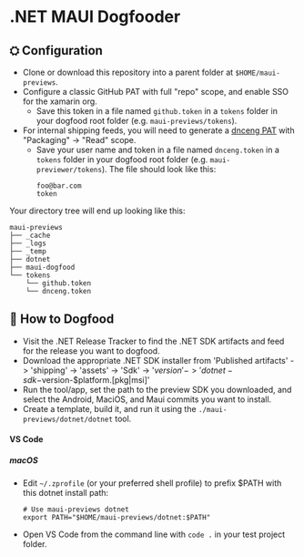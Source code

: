 .NET MAUI Dogfooder
===============

## ⛭ Configuration

 * Clone or download this repository into a parent folder at `$HOME/maui-previews`.
 * Configure a classic GitHub PAT with full "repo" scope, and enable SSO for the xamarin org.
    * Save this token in a file named `github.token` in a `tokens` folder in your dogfood root folder (e.g. `maui-previews/tokens`).
 * For internal shipping feeds, you will need to generate a [dnceng PAT][0] with "Packaging" -> "Read" scope.
    * Save your user name and token in a file named `dnceng.token` in a `tokens` folder in your dogfood root folder (e.g. `maui-previewer/tokens`). The file should look like this:
        ```
        foo@bar.com
        token
        ```

Your directory tree will end up looking like this:

```
maui-previews
├── _cache
├── _logs
├── _temp
├── dotnet
├── maui-dogfood
└── tokens
    └── github.token
    └── dnceng.token
```

[0]: https://dev.azure.com/dnceng/_usersSettings/tokens


## 🦴 How to Dogfood

 * Visit the .NET Release Tracker to find the .NET SDK artifacts and feed for the release you want to dogfood.
 * Download the appropriate .NET SDK installer from 'Published artifacts' -> 'shipping' -> 'assets' -> 'Sdk' -> '$version' -> 'dotnet-sdk-$version-$platform.[pkg|msi]'
 * Run the tool/app, set the path to the preview SDK you downloaded, and select the Android, MaciOS, and Maui commits you want to install.
 * Create a template, build it, and run it using the `./maui-previews/dotnet/dotnet` tool.

#### VS Code

##### macOS

 * Edit `~/.zprofile` (or your preferred shell profile) to prefix $PATH with this dotnet install path:
   ```
   # Use maui-previews dotnet
   export PATH="$HOME/maui-previews/dotnet:$PATH"
   ```
 * Open VS Code from the command line with `code .` in your test project folder.
